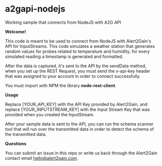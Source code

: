 # a2gapi-nodejs
Working sample that connects from NodeJS with A2G API

<b>Welcome!</b>

This code is meant to be used to connect from NodeJS with Alert2Gain's API for InputStreams. This code simulates a weather station that generates random values for probes related to temperature and humidity, for every simulated reading a timestamp is generated and formatted.

After the data is captured, it's sent to the API by the sendData method, when you set up the REST Request, you must send the x-api-key header that was assigned to your account in order to connect successfully.

You must import with NPM the library <b>node-rest-client</b>.

<b>Usage</b>

Replace [YOUR_API_KEY] with the API Key provided by Alert2Gain, and replace [YOUR_INPUTSTREAM_KEY] with the Input Stream Key that was provided when you created the InputStream.

After your sample data is sent to the API, you can run the schema scanner tool that will run over the transmitted data in order to detect the schema of the transmitted data.

<b>Questions</b>

You can submit an issue in this repo or write us back through the Alert2Gain contact email hello@alert2gain.com.
